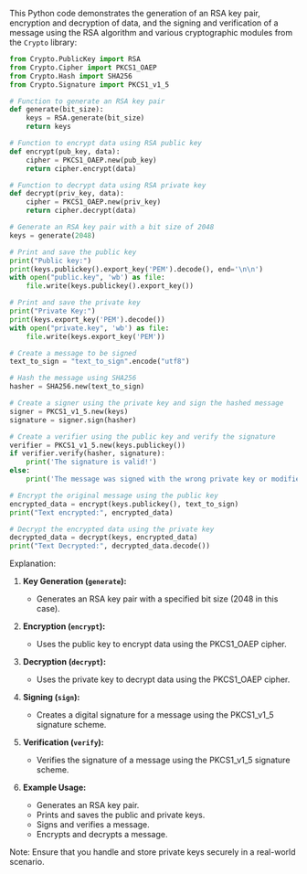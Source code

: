 This Python code demonstrates the generation of an RSA key pair, encryption and decryption of data, and the signing and verification of a message using the RSA algorithm and various cryptographic modules from the `Crypto` library:

```python
from Crypto.PublicKey import RSA 
from Crypto.Cipher import PKCS1_OAEP
from Crypto.Hash import SHA256
from Crypto.Signature import PKCS1_v1_5

# Function to generate an RSA key pair
def generate(bit_size):
    keys = RSA.generate(bit_size)
    return keys

# Function to encrypt data using RSA public key
def encrypt(pub_key, data):
    cipher = PKCS1_OAEP.new(pub_key)
    return cipher.encrypt(data)

# Function to decrypt data using RSA private key
def decrypt(priv_key, data):
    cipher = PKCS1_OAEP.new(priv_key)
    return cipher.decrypt(data)

# Generate an RSA key pair with a bit size of 2048
keys = generate(2048)

# Print and save the public key
print("Public key:")
print(keys.publickey().export_key('PEM').decode(), end='\n\n')
with open("public.key", 'wb') as file:
    file.write(keys.publickey().export_key())

# Print and save the private key
print("Private Key:")
print(keys.export_key('PEM').decode())
with open("private.key", 'wb') as file:
    file.write(keys.export_key('PEM'))

# Create a message to be signed
text_to_sign = "text_to_sign".encode("utf8")

# Hash the message using SHA256
hasher = SHA256.new(text_to_sign)

# Create a signer using the private key and sign the hashed message
signer = PKCS1_v1_5.new(keys)
signature = signer.sign(hasher)

# Create a verifier using the public key and verify the signature
verifier = PKCS1_v1_5.new(keys.publickey())
if verifier.verify(hasher, signature):
    print('The signature is valid!')
else:
    print('The message was signed with the wrong private key or modified')

# Encrypt the original message using the public key
encrypted_data = encrypt(keys.publickey(), text_to_sign)
print("Text encrypted:", encrypted_data)

# Decrypt the encrypted data using the private key
decrypted_data = decrypt(keys, encrypted_data)
print("Text Decrypted:", decrypted_data.decode())
```

Explanation:

1. **Key Generation (`generate`):**
   - Generates an RSA key pair with a specified bit size (2048 in this case).

2. **Encryption (`encrypt`):**
   - Uses the public key to encrypt data using the PKCS1_OAEP cipher.

3. **Decryption (`decrypt`):**
   - Uses the private key to decrypt data using the PKCS1_OAEP cipher.

4. **Signing (`sign`):**
   - Creates a digital signature for a message using the PKCS1_v1_5 signature scheme.

5. **Verification (`verify`):**
   - Verifies the signature of a message using the PKCS1_v1_5 signature scheme.

6. **Example Usage:**
   - Generates an RSA key pair.
   - Prints and saves the public and private keys.
   - Signs and verifies a message.
   - Encrypts and decrypts a message.

Note: Ensure that you handle and store private keys securely in a real-world scenario.
